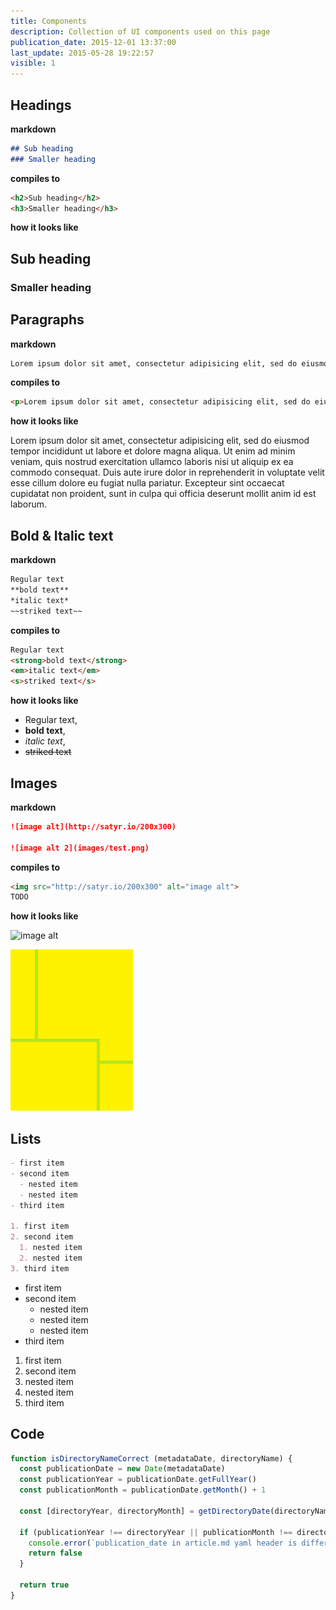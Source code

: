 ```yaml
---
title: Components
description: Collection of UI components used on this page
publication_date: 2015-12-01 13:37:00
last_update: 2015-05-28 19:22:57
visible: 1
---
```


## Headings

**markdown**

```markdown
## Sub heading
### Smaller heading
```

**compiles to**

```markdown
<h2>Sub heading</h2>
<h3>Smaller heading</h3>
```

**how it looks like**

## Sub heading
### Smaller heading

## Paragraphs

**markdown**

```markdown
Lorem ipsum dolor sit amet, consectetur adipisicing elit, sed do eiusmod tempor incididunt ut labore et dolore magna aliqua. Ut enim ad minim veniam, quis nostrud exercitation ullamco laboris nisi ut aliquip ex ea commodo consequat. Duis aute irure dolor in reprehenderit in voluptate velit esse cillum dolore eu fugiat nulla pariatur. Excepteur sint occaecat cupidatat non proident, sunt in culpa qui officia deserunt mollit anim id est laborum.
```

**compiles to**

```html
<p>Lorem ipsum dolor sit amet, consectetur adipisicing elit, sed do eiusmod tempor incididunt ut labore et dolore magna aliqua. Ut enim ad minim veniam, quis nostrud exercitation ullamco laboris nisi ut aliquip ex ea commodo consequat. Duis aute irure dolor in reprehenderit in voluptate velit esse cillum dolore eu fugiat nulla pariatur. Excepteur sint occaecat cupidatat non proident, sunt in culpa qui officia deserunt mollit anim id est laborum.</p>
```

**how it looks like**

Lorem ipsum dolor sit amet, consectetur adipisicing elit, sed do eiusmod tempor incididunt ut labore et dolore magna aliqua. Ut enim ad minim veniam, quis nostrud exercitation ullamco laboris nisi ut aliquip ex ea commodo consequat. Duis aute irure dolor in reprehenderit in voluptate velit esse cillum dolore eu fugiat nulla pariatur. Excepteur sint occaecat cupidatat non proident, sunt in culpa qui officia deserunt mollit anim id est laborum.

## Bold & Italic text

**markdown**

```markdown
Regular text
**bold text**
*italic text*
~~striked text~~
```

**compiles to**

```html
Regular text
<strong>bold text</strong>
<em>italic text</em>
<s>striked text</s>
```

**how it looks like**

- Regular text,
- **bold text**,
- *italic text*,
-  ~~striked text~~


## Images

**markdown**

```markdown
![image alt](http://satyr.io/200x300)

![image alt 2](images/test.png)
```

**compiles to**

```html
<img src="http://satyr.io/200x300" alt="image alt">
TODO
```

**how it looks like**

![image alt](http://satyr.io/200x300)

![image alt 2](images/test.png)


## Lists

```markdown
- first item
- second item
  - nested item
  - nested item
- third item

1. first item
2. second item
  1. nested item
  2. nested item
3. third item
```

- first item
- second item
  - nested item
  - nested item
  - nested item
- third item

1. first item
2. second item
  1. nested item
  2. nested item
3. third item

## Code

```javascript
function isDirectoryNameCorrect (metadataDate, directoryName) {
  const publicationDate = new Date(metadataDate)
  const publicationYear = publicationDate.getFullYear()
  const publicationMonth = publicationDate.getMonth() + 1

  const [directoryYear, directoryMonth] = getDirectoryDate(directoryName)

  if (publicationYear !== directoryYear || publicationMonth !== directoryMonth) {
    console.error(`publication_date in article.md yaml header is different from year or month directory ${ directoryName }`)
    return false
  }

  return true
}
```

